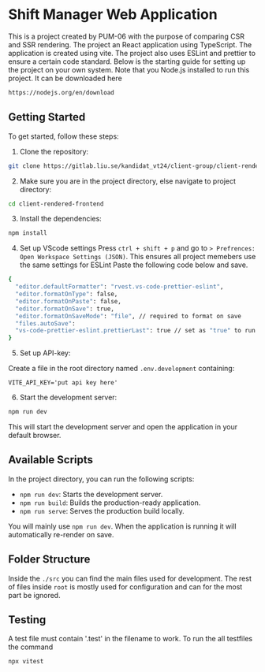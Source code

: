 # Shift Manager Web Application

This is a project created by PUM-06 with the purpose of comparing CSR and SSR rendering. The project an React application using TypeScript. The application is created using vite. The project also uses ESLint and prettier to ensure a certain code standard. Below is the starting guide for setting up the project on your own system. Note that you Node.js installed to run this project. It can be downloaded here

```bash
https://nodejs.org/en/download
```

## Getting Started

To get started, follow these steps:

1. Clone the repository:

```bash
git clone https://gitlab.liu.se/kandidat_vt24/client-group/client-rendered-frontend.
```

2. Make sure you are in the project directory, else navigate to project directory:

```bash
cd client-rendered-frontend
```

3. Install the dependencies:

```bash
npm install
```

4. Set up VScode settings
   Press `ctrl + shift + p` and go to `> Prefrences: Open Workspace Settings (JSON)`.
   This ensures all project memebers use the same settings for ESLint
   Paste the following code below and save.

```bash
{
  "editor.defaultFormatter": "rvest.vs-code-prettier-eslint",
  "editor.formatOnType": false,
  "editor.formatOnPaste": false,
  "editor.formatOnSave": true,
  "editor.formatOnSaveMode": "file", // required to format on save
  "files.autoSave":
  "vs-code-prettier-eslint.prettierLast": true // set as "true" to run 'prettier' last not first
}
```

5. Set up API-key:

Create a file in the root directory named `.env.development` containing:

```
VITE_API_KEY='put api key here'
```

6. Start the development server:

```bash
npm run dev
```

This will start the development server and open the application in your default browser.

## Available Scripts

In the project directory, you can run the following scripts:

- `npm run dev`: Starts the development server.
- `npm run build`: Builds the production-ready application.
- `npm run serve`: Serves the production build locally.

You will mainly use `npm run dev`. When the application is running it will automatically re-render on save.

## Folder Structure

Inside the `./src` you can find the main files used for development. The rest of files inside `root` is mostly used for configuration and can for the most part be ignored.

## Testing

A test file must contain '.test' in the filename to work. To run the all testfiles the command

```bash
npx vitest
```
